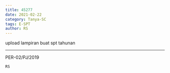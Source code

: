 ```yaml
---
title: 45277
date: 2021-02-22
category: Tanya-SC
tags: E-SPT
author: RS
---
```


upload lampiran buat spt tahunan

---

PER-02/PJ/2019

`RS`
